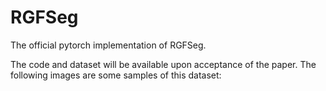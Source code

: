 # RGFSeg
The official pytorch implementation of RGFSeg.

The code and dataset will be available upon acceptance of the paper. The following images are some samples of this dataset:
